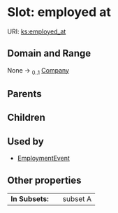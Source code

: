 
# Slot: employed at




URI: [ks:employed_at](https://w3id.org/linkml/tests/kitchen_sink/employed_at)


## Domain and Range

None &#8594;  <sub>0..1</sub> [Company](Company.md)

## Parents


## Children


## Used by

 * [EmploymentEvent](EmploymentEvent.md)

## Other properties

|  |  |  |
| --- | --- | --- |
| **In Subsets:** | | subset A |

